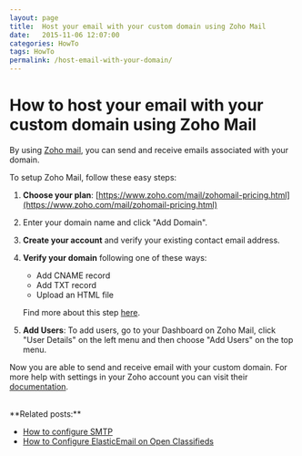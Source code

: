 ```yaml
---
layout: page
title:  Host your email with your custom domain using Zoho Mail
date:   2015-11-06 12:07:00
categories: HowTo
tags: HowTo
permalink: /host-email-with-your-domain/
---
```

# How to host your email with your custom domain using Zoho Mail

By using [Zoho mail](https://www.zoho.com/mail/), you can send and receive emails associated with your domain.

To setup Zoho Mail, follow these easy steps:

1. **Choose your plan**: [https://www.zoho.com/mail/zohomail-pricing.html](https://www.zoho.com/mail/zohomail-pricing.html)
2. Enter your domain name and click "Add Domain".
3. **Create your account** and verify your existing contact email address.
4. **Verify your domain** following one of these ways:

	- Add CNAME record
	- Add TXT record
	- Upload an HTML file

	Find more about this step [here](https://www.zoho.com/mail/help/adminconsole/domain-verification.html).

5. **Add Users**: To add users, go to your Dashboard on Zoho Mail, click "User Details" on the left menu and then choose "Add Users" on the top menu.

Now you are able to send and receive email with your custom domain. For more help with settings in your Zoho account you can visit their [documentation](https://www.zoho.com/mail/help/).

<br>
**Related posts:**

+ [How to configure SMTP](http://docs.yclas.com/smtp-configuration/)
+ [How to Configure ElasticEmail on Open Classifieds](http://docs.yclas.com/configure-elasticemail-open-classifieds/)

